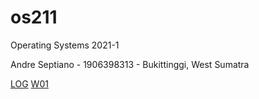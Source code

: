 # os211
Operating Systems 2021-1

Andre Septiano - 1906398313 - Bukittinggi, West Sumatra

[LOG](/TXT/mylog.txt)
[W01](/W01/)
